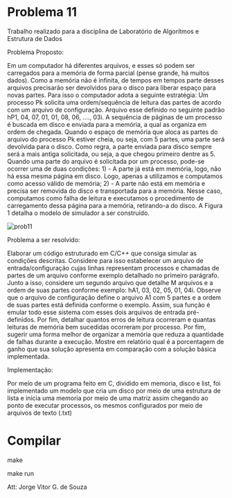 # Problema 11
Trabalho realizado para a disciplina de Laboratório de Algorítmos e Estrutura de Dados

Problema Proposto: 

Em um computador há diferentes arquivos, e esses só podem ser carregados para a memória
de forma parcial (pense grande, há muitos dados). Como a memória não é infinita, de tempos
em tempos parte desses arquivos precisarão ser devolvidos para o disco para liberar espaço
para novas partes. Para isso o computador adota a seguinte estratégia: Um processo Pk
solicita uma ordem/sequência de leitura das partes de acordo com um arquivo de configuração.
Arquivo esse definido no seguinte padrão hP1, 04, 07, 01, 01, 08, 06, ...., 03i.
A sequência de páginas de um processo é buscada em disco e enviada para a memória,
a qual as organiza em ordem de chegada. Quando o espaço de memória que aloca as partes
do arquivo do processo Pk estiver cheia, ou seja, com 5 partes, uma parte será devolvida para
o disco. Como regra, a parte enviada para disco sempre será a mais antiga solicitada, ou seja,
a que chegou primeiro dentre as 5.
Quando uma parte do arquivo é solicitada por um processo, pode-se ocorrer uma de duas
condições: 1) - A parte já está em memória, logo, não há essa mesma página em disco. Logo,
apenas a utilizamos e computamos como acesso válido de memória; 2) - A parte não está em
memória e precisa ser removida do disco e transportada para a memória. Nesse caso, computamos como falha de leitura e executamos o procedimento de carregamento dessa página
para a memória, retirando-a do disco. A Figura 1 detalha o modelo de simulador a ser construído.



![prob11](https://user-images.githubusercontent.com/60747654/125209158-5f1d4b00-e26d-11eb-83b9-f6d58d38bc81.PNG)



Problema a ser resolvido: 

Elaborar um código estruturado em C/C++ que consiga simular
as condições descritas. Considere para isso estabelecer um arquivo de entrada/configuração
cujas linhas representam processos e chamadas de partes de um arquivo conforme exemplo
detalhado no primeiro parágrafo. Junto a isso, considere um segundo arquivo que detalhe M
arquivos e a ordem de suas partes conforme exemplo: hA1, 03, 02, 05, 01, 04i. Observe que
o arquivo de configuração define o arquivo A1 com 5 partes e a ordem de suas partes está
definida conforme o exemplo. Assim, sua função é emular todo esse sistema com esses dois
arquivos de entrada pré-definidos. Por fim, detalhar quantos erros de leitura ocorreram e 
quantas leituras de memória bem sucedidas ocorreram por processo. Por fim, sugerir uma forma
melhor de organizar a memória que reduza a quantidade de falhas durante a execução. Mostre
em relatório qual é a porcentagem de ganho que sua solução apresenta em comparação com
a solução básica implementada.

Implementação:

Por meio de um programa feito em C, dividido em memoria, disco e list, foi implementado um modelo
que cria um disco por meio de uma estrutura de lista e inicia uma memoria por meio de uma matriz
assim chegando ao ponto de executar processos, os mesmos configurados por meio de arquivos de texto
(.txt)

# Compilar
 
make

make run

Att: Jorge Vitor G. de Souza

